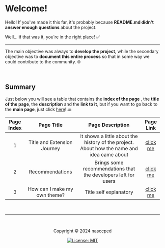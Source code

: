 <!-- content begins ------------------------------------------------>
# Welcome!

Hello! If you've made it this far, it's probably because **README.md
didn't answer enough questions** about the project.

Well... if that was it, you're in the right place! ✅

---

The main objective was always to **develop the project**, while the
secondary objective was to **document this entire process** so that
in some way we could contribute to the community. 🌐

<br>



<!-- sumary section ------------------------------------------------>
## Summary

Just below you will see a table that contains the
**index of the page** , the **title of the page**, the
**description** and the **link to it**, but if you want to go back to
the **main page**, just click [here][project-repo-href]! 🔙

| Page Index | Page Title | Page Description | Page Link |
|:----------:|:----------:|:----------------:|:---------:|
| 1 | Title and Extension Journey | It shows a little about the history of the project. About how the name and idea came about | [click me][p1] |
| 2 | Recommendations | Brings some recommendations that the developers left for users | [click me][p2] |
| 3 | How can I make my own theme? | Title self explanatory | [click me][p3] |

<br>



<!-- copyright footer ---------------------------------------------->

---

<br>

<p align="center">Copyright &copy; 2024 nasccped</p>

<a align="center" href="#">

![License: MIT][license-badge]

</a>



<!-- hrefs area ---------------------------------------------------->
[project-repo-href]: https://github.com/nasccped/vsc-gptheme-plus-extension

[p1]: ./pages/1.md
[p2]: ./pages/2.md
[p3]: ./pages/3.md

[license-badge]: https://img.shields.io/badge/License-MIT-brightgreen.svg